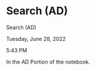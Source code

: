 # Search (AD)

Search (AD)

Tuesday, June 28, 2022

5:43 PM

&#x20;

In the AD Portion of the notebook.

&#x20;
